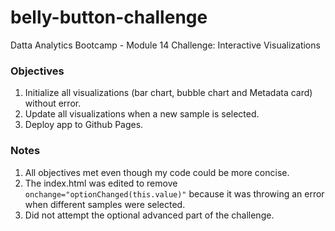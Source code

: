# belly-button-challenge
Datta Analytics Bootcamp - Module 14 Challenge: Interactive Visualizations

### Objectives
1. Initialize all visualizations (bar chart, bubble chart and Metadata card) without error. 
2. Update all visualizations when a new sample is selected.
3. Deploy app to Github Pages.

### Notes
1. All objectives met even though my code could be more concise.
2. The index.html was edited to remove `onchange="optionChanged(this.value)"` because it was throwing an error when different samples were selected.
3. Did not attempt the optional advanced part of the challenge.